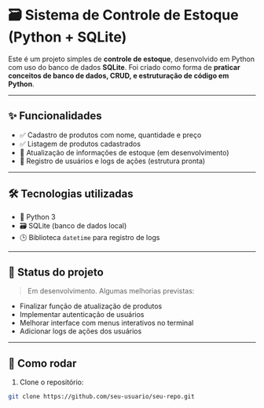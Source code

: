 # 🗃️ Sistema de Controle de Estoque (Python + SQLite)

Este é um projeto simples de **controle de estoque**, desenvolvido em Python com uso do banco de dados **SQLite**. Foi criado como forma de **praticar conceitos de banco de dados, CRUD, e estruturação de código em Python**.

---

## ✨ Funcionalidades

- ✅ Cadastro de produtos com nome, quantidade e preço  
- ✅ Listagem de produtos cadastrados  
- 🔄 Atualização de informações de estoque (em desenvolvimento)  
- 🔐 Registro de usuários e logs de ações (estrutura pronta)

---

## 🛠️ Tecnologias utilizadas

- 🐍 Python 3
- 🗃️ SQLite (banco de dados local)
- 🕒 Biblioteca `datetime` para registro de logs

---

## 🚧 Status do projeto

> Em desenvolvimento. Algumas melhorias previstas:

- Finalizar função de atualização de produtos
- Implementar autenticação de usuários
- Melhorar interface com menus interativos no terminal
- Adicionar logs de ações dos usuários

---

## 📁 Como rodar

1. Clone o repositório:
```bash
git clone https://github.com/seu-usuario/seu-repo.git
